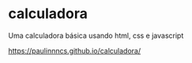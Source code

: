 # calculadora
Uma calculadora básica usando html, css e javascript

https://paulinnncs.github.io/calculadora/
